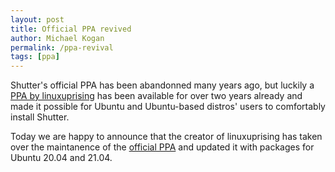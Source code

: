 ```yaml
---
layout: post
title: Official PPA revived
author: Michael Kogan
permalink: /ppa-revival
tags: [ppa]
---
```


Shutter's official PPA has been abandonned many years ago, but luckily a [PPA by linuxuprising](https://www.linuxuprising.com/2018/10/shutter-removed-from-ubuntu-1810-and.html) has been available for over two years already and made it possible for Ubuntu and Ubuntu-based distros' users to comfortably install Shutter. 

Today we are happy to announce that the creator of linuxuprising has taken over the maintanence of the [official PPA](https://launchpad.net/~shutter/+archive/ubuntu/ppa) and updated it with packages for Ubuntu 20.04 and 21.04.

